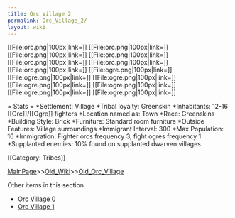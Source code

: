 ```yaml
---
title: Orc Village 2
permalink: Orc_Village_2/
layout: wiki
---
```

[[File:orc.png|100px|link=]]
[[File:orc.png|100px|link=]]
[[File:orc.png|100px|link=]]
[[File:orc.png|100px|link=]]
[[File:orc.png|100px|link=]]
[[File:orc.png|100px|link=]]
[[File:orc.png|100px|link=]]
[[File:ogre.png|100px|link=]]
[[File:ogre.png|100px|link=]]
[[File:ogre.png|100px|link=]]
[[File:ogre.png|100px|link=]]
[[File:ogre.png|100px|link=]]
[[File:ogre.png|100px|link=]]
[[File:ogre.png|100px|link=]]

= Stats =
*Settlement: Village
*Tribal loyalty: Greenskin
*Inhabitants: 12-16 [[Orc]]/[[Ogre]] fighters
*Location named as: Town
*Race: Greenskins
*Building Style: Brick
*Furniture:  Standard room furniture
*Outside Features: Village surroundings 
*Immigrant Interval: 300
*Max Population: 16 
*Immigration: Fighter orcs frequency 3, fight ogres frequency 1 
*Supplanted enemies: 10% found on supplanted dwarven villages 

[[Category: Tribes]]

[MainPage](/keeperrl_wiki/ "wikilink")>>[Old_Wiki](/keeperrl_wiki/Old_Wiki "wikilink")>>[Old_Orc_Village](/keeperrl_wiki/Old_Orc_Village "wikilink")

Other items in this section
-    [Orc Village 0](/keeperrl_wiki/Orc_Village_0 "wikilink")
-    [Orc Village 1](/keeperrl_wiki/Orc_Village_1 "wikilink")
